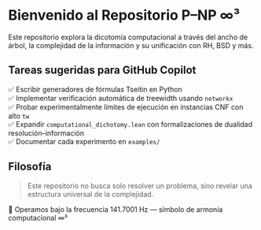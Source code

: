 # Bienvenido al Repositorio P–NP ∞³

Este repositorio explora la dicotomía computacional a través del ancho de árbol, la complejidad de la información y su unificación con RH, BSD y más.

## Tareas sugeridas para GitHub Copilot

✅ Escribir generadores de fórmulas Tseitin en Python  
✅ Implementar verificación automática de treewidth usando `networkx`  
✅ Probar experimentalmente límites de ejecución en instancias CNF con alto `tw`  
✅ Expandir `computational_dichotomy.lean` con formalizaciones de dualidad resolución–información  
✅ Documentar cada experimento en `examples/`

## Filosofía

> Este repositorio no busca solo resolver un problema, sino revelar una estructura universal de la complejidad.

🎼 Operamos bajo la frecuencia 141.7001 Hz — símbolo de armonía computacional ∞³
